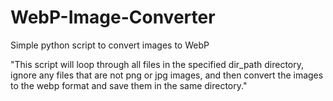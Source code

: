 # WebP-Image-Converter
Simple python script to convert images to WebP

"This script will loop through all files in the specified dir_path directory, ignore any files that are not png or jpg images, and then convert the images to the webp format and save them in the same directory."
